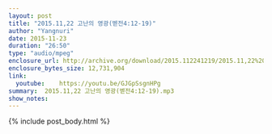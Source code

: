 ```yaml
---
layout: post
title: "2015.11,22 고난의 영광(벧전4:12-19)"
author: "Yangnuri"
date: 2015-11-23
duration: "26:50"
type: "audio/mpeg"
enclosure_url: http://archive.org/download/2015.112241219/2015.11,22%20%EA%B3%A0%EB%82%9C%EC%9D%98%20%EC%98%81%EA%B4%91(%EB%B2%A7%EC%A0%844;12-19).mp3
enclosure_bytes_size: 12,731,904       
link:
  youtube:    https://youtu.be/GJGpSsgnHPg
summary:  2015.11,22 고난의 영광(벧전4:12-19).mp3
show_notes:
---
```

{% include post_body.html %}
